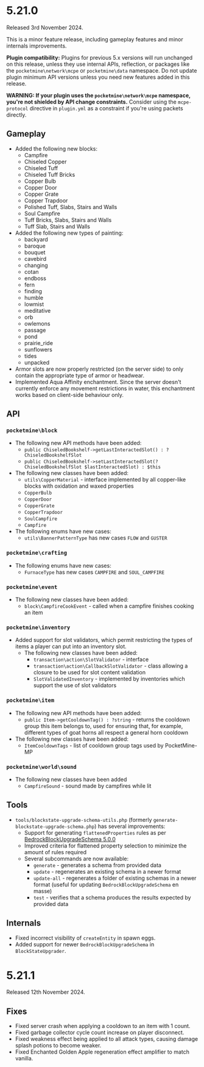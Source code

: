 # 5.21.0
Released 3rd November 2024.

This is a minor feature release, including gameplay features and minor internals improvements.

**Plugin compatibility:** Plugins for previous 5.x versions will run unchanged on this release, unless they use internal APIs, reflection, or packages like the `pocketmine\network\mcpe`  or `pocketmine\data` namespace.
Do not update plugin minimum API versions unless you need new features added in this release.

**WARNING: If your plugin uses the `pocketmine\network\mcpe` namespace, you're not shielded by API change constraints.**
Consider using the `mcpe-protocol` directive in `plugin.yml` as a constraint if you're using packets directly.

## Gameplay
- Added the following new blocks:
  - Campfire
  - Chiseled Copper
  - Chiseled Tuff
  - Chiseled Tuff Bricks
  - Copper Bulb
  - Copper Door
  - Copper Grate
  - Copper Trapdoor
  - Polished Tuff, Slabs, Stairs and Walls
  - Soul Campfire
  - Tuff Bricks, Slabs, Stairs and Walls
  - Tuff Slab, Stairs and Walls
- Added the following new types of painting:
  - backyard
  - baroque
  - bouquet
  - cavebird
  - changing
  - cotan
  - endboss
  - fern
  - finding
  - humble
  - lowmist
  - meditative
  - orb
  - owlemons
  - passage
  - pond
  - prairie_ride
  - sunflowers
  - tides
  - unpacked
- Armor slots are now properly restricted (on the server side) to only contain the appropriate type of armor or headwear.
- Implemented Aqua Affinity enchantment. Since the server doesn't currently enforce any movement restrictions in water, this enchantment works based on client-side behaviour only.

## API
### `pocketmine\block`
- The following new API methods have been added:
  - `public ChiseledBookshelf->getLastInteractedSlot() : ?ChiseledBookshelfSlot`
  - `public ChiseledBookshelf->setLastInteractedSlot(?ChiseledBookshelfSlot $lastInteractedSlot) : $this`
- The following new classes have been added: 
  - `utils\CopperMaterial` - interface implemented by all copper-like blocks with oxidation and waxed properties
  - `CopperBulb`
  - `CopperDoor`
  - `CopperGrate`
  - `CopperTrapdoor`
  - `SoulCampfire`
  - `Campfire`
- The following enums have new cases:
  - `utils\BannerPatternType` has new cases `FLOW` and `GUSTER`

### `pocketmine\crafting`
- The following enums have new cases:
  - `FurnaceType` has new cases `CAMPFIRE` and `SOUL_CAMPFIRE`

### `pocketmine\event`
- The following new classes have been added:
  - `block\CampfireCookEvent` - called when a campfire finishes cooking an item

### `pocketmine\inventory`
- Added support for slot validators, which permit restricting the types of items a player can put into an inventory slot.
  - The following new classes have been added:
    - `transaction\action\SlotValidator` - interface
    - `transaction\action\CallbackSlotValidator` - class allowing a closure to be used for slot content validation
    - `SlotValidatedInventory` - implemented by inventories which support the use of slot validators

### `pocketmine\item`
- The following new API methods have been added:
  - `public Item->getCooldownTag() : ?string` - returns the cooldown group this item belongs to, used for ensuring that, for example, different types of goat horns all respect a general horn cooldown
- The following new classes have been added:
  - `ItemCooldownTags` - list of cooldown group tags used by PocketMine-MP

### `pocketmine\world\sound`
- The following new classes have been added
  - `CampfireSound` - sound made by campfires while lit

## Tools
- `tools/blockstate-upgrade-schema-utils.php` (formerly `generate-blockstate-upgrade-schema.php`) has several improvements:
  - Support for generating `flattenedProperties` rules as per [BedrockBlockUpgradeSchema 5.0.0](https://github.com/pmmp/BedrockBlockUpgradeSchema/releases/tag/5.0.0)
  - Improved criteria for flattened property selection to minimize the amount of rules required
  - Several subcommands are now available:
    - `generate` - generates a schema from provided data
    - `update` - regenerates an existing schema in a newer format
    - `update-all` - regenerates a folder of existing schemas in a newer format (useful for updating `BedrockBlockUpgradeSchema` en masse)
    - `test` - verifies that a schema produces the results expected by provided data

## Internals
- Fixed incorrect visibility of `createEntity` in spawn eggs.
- Added support for newer `BedrockBlockUpgradeSchema` in `BlockStateUpgrader`.

# 5.21.1
Released 12th November 2024.

## Fixes
- Fixed server crash when applying a cooldown to an item with 1 count.
- Fixed garbage collector cycle count increase on player disconnect.
- Fixed weakness effect being applied to all attack types, causing damage splash potions to become weaker.
- Fixed Enchanted Golden Apple regeneration effect amplifier to match vanilla.
